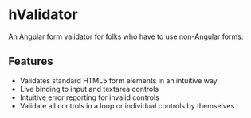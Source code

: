 hValidator
============

An Angular form validator for folks who have to use non-Angular forms.

<h2>Features</h2>

<ul>
    <li>Validates standard HTML5 form elements in an intuitive way</li>
    <li>Live binding to input and textarea controls</li>
    <li>Intuitive error reporting for invalid controls</li>
    <li>Validate all controls in a loop or individual controls by themselves</li>    
</ul>
